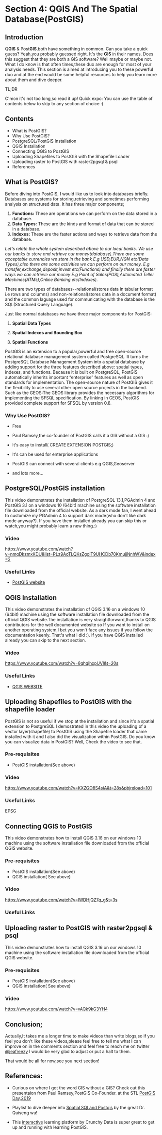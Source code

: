 # Section 4: QGIS And The Spatial Database(PostGIS)

## Introduction

Q**GIS** & Post**GIS**,both have something in common. Can you take a quick guess? Yeah,you probably guessed right. It's the **GIS** in their names. Does this suggest that they are both a GIS software? Well maybe or maybe not. What I do know is that often times,these duo are enough for most of your analysis needs. This section is aimed at introducing you to these powerful duo and at the end would be some helpful resources to help you learn more about them and dive deeper.


TL;DR

C'mon it's not too long,so read it up! Quick expo: You can use the table of contents below to skip to any section of choice :)


## Contents

- What is PostGIS?
- Why Use PostGIS?
- PostgreSQL/PostGIS Installation
- QGIS Installation
- Connecting QGIS to PostGIS
- Uploading Shapefiles to PostGIS with the Shapefile Loader
- Uploading raster to PostGIS with raster2pgsql & psql
- References


## What is PostGIS?

Before diving into PostGIS, I would like us to look into databases briefly. Databases are systems for storing,retrieving and sometimes performing analysis on structured data. It has three major components;

1. **Functions:** These are operations we can perform on the data stored in a database.
2. **Data Types:** These are the kinds and format of data that can be stored in a database.
3. **Indexes:** These are the faster actions and ways to retrieve data from the database.

_Let's relate the whole system described above to our local banks. We use our banks to store and retrieve our money(database).There are some acceptable currencies we store in the bank E.g USD,EUR,NGN etc(Data Types),also there are some activities we can perform on our money. E.g transfer,exchange,deposit,invest etc(Functions) and finally there are faster ways we can retrieve our money E.g Point of Sales(POS),Automated Teller Machines(ATMs),Online Banking etc(Indexes)._


There are two types of databases--relational(stores data in tabular format i.e rows and columns) and non-relational(stores data in a document format) and the common laguage used for communicating with the database is the SQL(Structured Query Language).


Just like normal databases we have three major components for PostGIS:

1. **Spatial Data Types**

2. **Spatial Indexes and Bounding Box**

3. **Spatial Functions**


PostGIS is an extension to a popular,powerful and free open-source relational database management system called PostgreSQL. It  turns the PostgreSQL Database Management System into a spatial database by adding support for the three features described above: spatial types, indexes, and functions. Because it is built on PostgreSQL, PostGIS automatically inherits important “enterprise” features as well as open standards for implementation. The open-source nature of PostGIS gives it the flexibility to use several other open source projects in the backend. Such as the GEOS:The GEOS library provides the necessary algorithms for implementing the SFSQL specification. By linking in GEOS, PostGIS provided complete support for SFSQL by version 0.8.


### Why Use PostGIS?

* Free

* Paul Ramsey,the co-founder of PostGIS calls it a GIS without a GIS :)

* It's easy to install( CREATE EXTENSION POSTGIS;)

* It's can be used for enterprise applications

* PostGIS can connect with several clients e.g QGIS,Geoserver

* and lots more...


## PostgreSQL/PostGIS installation

This video demonstrates the installation of PostgreSQL 13.1,PGAdmin 4 and PostGIS 3.1 on a  windows 10 (64bit) machine using the software installation file downloaded from the official website. As a dark mode fan, I went ahead to customize my PGAdmin 4 to support dark mode(who don't like dark mode anyway?). If you have them installed already you can skip this or watch,you might probably learn a new thing.:)

### Video
https://www.youtube.com/watch?v=nmqDkzmxKDU&list=PLz9AoTLQKsZgoiT9UHCDb70KmujjNnhWV&index=2

### Useful Links

- [PostGIS website](https://postgis.net)

## QGIS Installation

This video demonstrates the installation of QGIS 3.16 on a windows 10 (64bit) machine using the software installation file downloaded from the official QGIS website.The installation is very straightforward,thanks to QGIS contributors for the well documented website so If you want to install on another operating system,I bet you won't face any issues if you follow the documentation keenly. That's what  I did :). If you have QGIS installed already you can skip to the next section.

### Video
https://www.youtube.com/watch?v=8qhqihxpUVI&t=20s

### Useful Links

 - [QGIS WEBSITE](https://qgis.org)

## Uploading Shapefiles to PostGIS with the shapefile loader
PostGIS is not so useful if we stop at the installation and since it's a spatial extension to PostgreSQL I demostrated  in this video the uploading of a vector layer(shapefile) to PostGIS using the Shapefile loader that came installed with it and I also did the visualization within PostGIS. Do you know you can visualize data in PostGIS? Well, Check the video to see that.

### Pre-requisites

- PostGIS installation(See above)

### Video
https://www.youtube.com/watch?v=KXZGO8S4siA&t=28s&pbjreload=101

### Useful Links

[EPSG](https://epsg.io)

## Connecting QGIS to PostGIS

This video demonstrates how to install QGIS 3.16 on our windows 10 machine using the software installation file downloaded from the official QGIS website.

### Pre-requisites

- PostGIS installation(See above)
- QGIS installation( See above)

### Video

https://www.youtube.com/watch?v=lWDHjQZ7q_g&t=3s

### Useful Links

## Uploading raster to PostGIS with raster2pgsql & psql

This video demonstrates how to install QGIS 3.16 on our windows 10 machine using the software installation file downloaded from the official QGIS website.

### Pre-requisites

- PostGIS installation(See above)
- QGIS installation( See above)

### Video

https://www.youtube.com/watch?v=vAQk9kG3YH4
 

## Conclusion;

 Actually,It takes me a longer time to make videos than write blogs,so if you feel you don't like these videos,please feel free to tell me what I can improve on in the comments section and feel free to reach me on twitter [@jeafreezy](https://twitter.com/jeafreezy) I would be very glad to adjust or put a halt to them.

 That would be all for now,see you next section!

## References:

* Curious on where I got the word GIS without a GIS? Check out this presentaion from Paul Ramsey,PostGIS Co-Founder. at the STL [PostGIS Day,2019](https://www.youtube.com/watch?v=g4DgAVCmiDE&t=2260s)

* Playlist to dive deeper into [Spatial SQl and Postgis](https://www.youtube.com/watch?v=fgS1eVPPBiElist=PLAxJ4-o7ZoPcvp0ETujkLVCmKIGj-YvlG) by the great Dr. Quiseng wu!

* This [interactive](https://learn.crunchydata.com/training/postgis) learning platform by Crunchy Data is super great to get up and running with learning PostGIS. 

